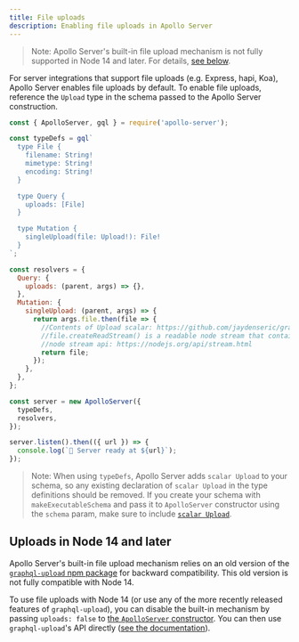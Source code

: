 ```yaml
---
title: File uploads
description: Enabling file uploads in Apollo Server
---
```


> Note: Apollo Server's built-in file upload mechanism is not fully supported in Node 14 and later. For details, [see below](#uploads-in-node-14-and-later).

For server integrations that support file uploads (e.g. Express, hapi, Koa), Apollo Server enables file uploads by default. To enable file uploads, reference the `Upload` type in the schema passed to the Apollo Server construction.

```js
const { ApolloServer, gql } = require('apollo-server');

const typeDefs = gql`
  type File {
    filename: String!
    mimetype: String!
    encoding: String!
  }

  type Query {
    uploads: [File]
  }

  type Mutation {
    singleUpload(file: Upload!): File!
  }
`;

const resolvers = {
  Query: {
    uploads: (parent, args) => {},
  },
  Mutation: {
    singleUpload: (parent, args) => {
      return args.file.then(file => {
        //Contents of Upload scalar: https://github.com/jaydenseric/graphql-upload#class-graphqlupload
        //file.createReadStream() is a readable node stream that contains the contents of the uploaded file
        //node stream api: https://nodejs.org/api/stream.html
        return file;
      });
    },
  },
};

const server = new ApolloServer({
  typeDefs,
  resolvers,
});

server.listen().then(({ url }) => {
  console.log(`🚀 Server ready at ${url}`);
});
```

> Note: When using `typeDefs`, Apollo Server adds `scalar Upload` to your schema, so any existing declaration of `scalar Upload` in the type definitions should be removed. If you create your schema with `makeExecutableSchema` and pass it to `ApolloServer` constructor using the `schema` param, make sure to include [`scalar Upload`](https://www.apollographql.com/docs/guides/file-uploads.html#File-upload-with-schema-param).

## Uploads in Node 14 and later

Apollo Server's built-in file upload mechanism relies on an old version of the [`graphql-upload` npm package](https://www.npmjs.com/package/graphql-upload) for backward compatibility. This old version is not fully compatible with Node 14.

To use file uploads with Node 14 (or use any of the more recently released features of `graphql-upload`), you can disable the built-in mechanism by passing `uploads: false` to [the `ApolloServer` constructor](../api/apollo-server/#constructor). You can then use `graphql-upload`'s API directly ([see the documentation](https://www.npmjs.com/package/graphql-upload#graphql-upload)).
